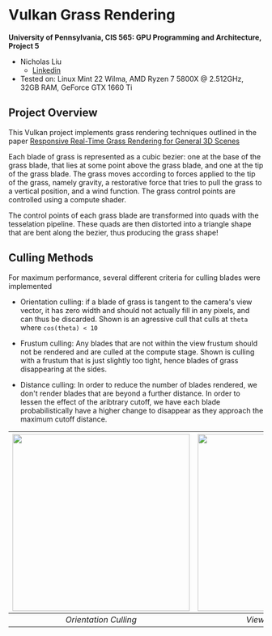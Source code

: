 Vulkan Grass Rendering
==================================

**University of Pennsylvania, CIS 565: GPU Programming and Architecture, Project 5**

* Nicholas Liu
  * [Linkedin](https://www.linkedin.com/in/liunicholas6/)
* Tested on: Linux Mint 22 Wilma, AMD Ryzen 7 5800X @ 2.512GHz, 32GB RAM, GeForce GTX 1660 Ti

## Project Overview

This Vulkan project implements grass rendering techniques outlined in the paper [Responsive Real-Time Grass Rendering for General 3D Scenes](https://www.cg.tuwien.ac.at/research/publications/2017/JAHRMANN-2017-RRTG/JAHRMANN-2017-RRTG-draft.pdf)

Each blade of grass is represented as a cubic bezier: one at the base of the grass blade, that lies at some point above the grass blade, and one at the tip of the grass blade. The grass moves according to forces applied to the tip of the grass, namely gravity, a restorative force that tries to pull the grass to a vertical position, and a wind function. The grass control points are controlled using a compute shader.

The control points of each grass blade are transformed into quads with the tesselation pipeline. These quads are then distorted into a triangle shape that are bent along the bezier, thus producing the grass shape!

## Culling Methods

For maximum performance, several different criteria for culling blades were implemented

- Orientation culling: if a blade of grass is tangent to the camera's view vector, it has zero width and should not actually fill in any pixels, and can thus be discarded. Shown is an agressive cull that culls at `theta` where `cos(theta) < 10`

- Frustum culling: Any blades that are not within the view frustum should not be rendered and are culled at the compute stage. Shown is culling with a frustum that is just slightly too tight, hence blades of grass disappearing at the sides.

- Distance culling: In order to reduce the number of blades rendered, we don't render blades that are beyond a further distance. In order to lessen the effect of the aribtrary cutoff, we have each blade probabilistically have a higher change to disappear as they approach the maximum cutoff distance.


| <img src="img/orientationcull.gif" width=350> | <img src="img/frustumcull.gif" width=350> | <img src="img/distancecull.gif" width=350> |
|:--:|:--:|:--:|
| *Orientation Culling* | *View Frustum Culling* | *Distance Culling* |